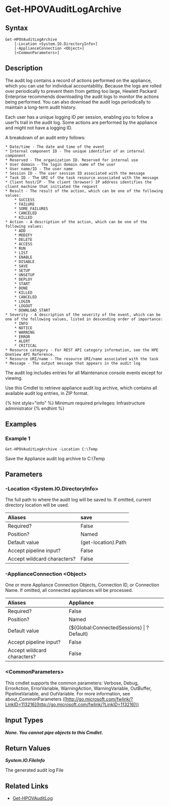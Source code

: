 ﻿---
description: Download archive of appliance audit logs.
---

# Get-HPOVAuditLogArchive

## Syntax

```text
Get-HPOVAuditLogArchive
    [-Location <System.IO.DirectoryInfo>]
    [-ApplianceConnection <Object>]
    [<CommonParameters>]
```

## Description

The audit log contains a record of actions performed on the appliance, which you can use for individual accountability. Because the logs are rolled over periodically to prevent them from getting too large, Hewlett Packard Enterprise recommends downloading the audit logs to monitor the actions being performed. You can also download the audit logs periodically to maintain a long-term audit history.

Each user has a unique logging ID per session, enabling you to follow a user?s trail in the audit log. Some actions are performed by the appliance and might not have a logging ID.

A breakdown of an audit entry follows:

    * Date/time - The date and time of the event
    * Internal component ID - The unique identifier of an internal component
    * Reserved - The organization ID. Reserved for internal use
    * User domain - The login domain name of the user
    * User name/ID - The user name
    * Session ID - The user session ID associated with the message
    * Task ID - The URI of the task resource associated with the message
    * Client host/IP - The client (browser) IP address identifies the client machine that initiated the request
    * Result - The result of the action, which can be one of the following values:
        * SUCCESS
        * FAILURE
        * SOME_FAILURES
        * CANCELED
        * KILLED
    * Action - A description of the action, which can be one of the following values:
        * ADD
        * MODIFY
        * DELETE
        * ACCESS
        * RUN
        * LIST
        * ENABLE
        * DISABLE
        * SAVE
        * SETUP
        * UNSETUP
        * DEPLOY
        * START
        * DONE
        * KILLED
        * CANCELED
        * LOGIN
        * LOGOUT
        * DOWNLOAD_START
    * Severity - A description of the severity of the event, which can be one of the following values, listed in descending order of importance:
        * INFO
        * NOTICE
        * WARNING
        * ERROR
        * ALERT
        * CRITICAL
    * Resource category - For REST API category information, see the HPE OneView API Reference.
    * Resource URI/name - The resource URI/name associated with the task
    * Message - The output message that appears in the audit log

The audit log includes entries for all Maintenance console events except for viewing.

Use this Cmdlet to retrieve appliance audit log archive, which contains all available audit log entries, in ZIP format.

{% hint style="info" %}
Minimum required privileges:  Infrastructure administrator
{% endhint %}

## Examples

###  Example 1 

```text
Get-HPOVAuditLogArchive -Location C:\Temp
```

Save the Appliance audit log archive to C:\Temp

## Parameters

### -Location &lt;System.IO.DirectoryInfo&gt;

The full path to where the audit log will be saved to.  If omitted, current directory location will be used.

| Aliases | save |
| :--- | :--- |
| Required? | False |
| Position? | Named |
| Default value | (get-location).Path |
| Accept pipeline input? | False |
| Accept wildcard characters? | False |

### -ApplianceConnection &lt;Object&gt;

One or more Appliance Connection Objects, Connection ID, or Connection Name.  If omitted, all connected appliances will be processed.

| Aliases | Appliance |
| :--- | :--- |
| Required? | False |
| Position? | Named |
| Default value | (${Global:ConnectedSessions} &vert; ? Default) |
| Accept pipeline input? | False |
| Accept wildcard characters? | False |

### &lt;CommonParameters&gt;

This cmdlet supports the common parameters: Verbose, Debug, ErrorAction, ErrorVariable, WarningAction, WarningVariable, OutBuffer, PipelineVariable, and OutVariable. For more information, see about\_CommonParameters \([http://go.microsoft.com/fwlink/?LinkID=113216](http://go.microsoft.com/fwlink/?LinkID=113216)\)

## Input Types

_**None.  You cannot pipe objects to this Cmdlet.**_

## Return Values

_**System.IO.FileInfo**_

The generated audit log File

## Related Links

* [Get-HPOVAuditLog](get-hpovauditlog.md)

